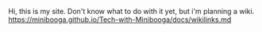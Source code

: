 Hi, this is my site.
Don't know what to do with it yet, but i'm planning a wiki.
https://minibooga.github.io/Tech-with-Minibooga/docs/wikilinks.md
